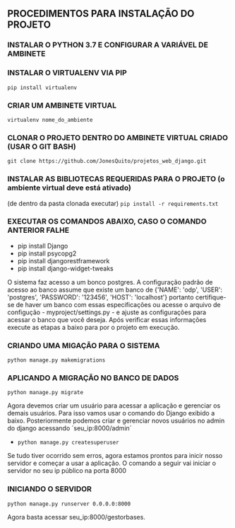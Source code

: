 ## PROCEDIMENTOS PARA INSTALAÇÃO DO PROJETO

### INSTALAR O PYTHON 3.7 E CONFIGURAR A VARIÁVEL DE AMBINETE


### INSTALAR O VIRTUALENV VIA PIP
`pip install virtualenv` 

### CRIAR UM AMBINETE VIRTUAL
`virtualenv nome_do_ambiente`

### CLONAR O PROJETO DENTRO DO AMBINETE VIRTUAL CRIADO (USAR O GIT BASH)
`git clone https://github.com/JonesQuito/projetos_web_django.git`

### INSTALAR AS BIBLIOTECAS REQUERIDAS PARA O PROJETO (o ambiente virtual deve está ativado)
(de dentro da pasta clonada executar) `pip install -r requirements.txt`

### EXECUTAR OS COMANDOS ABAIXO, CASO O COMANDO ANTERIOR FALHE
 - pip install Django
 - pip install psycopg2
 - pip install djangorestframework
 - pip install django-widget-tweaks


O sistema faz acesso a um bonco postgres. A configuração padrão de acesso ao banco assume que existe um banco de
{'NAME': 'odp', 'USER': 'postgres', 'PASSWORD': '123456', 'HOST': 'localhost'} portanto certifique-se de haver um banco
com essas especificações ou acesse o arquivo de configução - myproject/settings.py - e ajuste as configurações para
acessar o banco que você deseja. Após verificar essas informações execute as etapas a baixo para por o projeto em execução.

### CRIANDO UMA MIGAÇÃO PARA O SISTEMA
`python manage.py makemigrations`

### APLICANDO A MIGRAÇÃO NO BANCO DE DADOS
`python manage.py migrate`

Agora devemos criar um usuário para acessar a aplicação e gerenciar os demais usuários. Para isso vamos usar o comando
do Django exibido a baixo. Posteriormente podemos criar e gerenciar novos usuários no admin do django acessando
´seu_ip:8000/admin´
- `python manage.py createsuperuser`




Se tudo tiver ocorrido sem erros, agora estamos prontos para inicir nosso servidor e começar a usar a aplicação.
O comando a seguir vai iniciar o servidor no seu ip público na porta 8000

### INICIANDO O SERVIDOR
`python manage.py runserver 0.0.0.0:8000`

Agora basta acessar seu_ip:8000/gestorbases. 